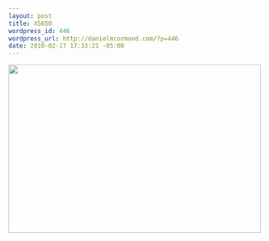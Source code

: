 ```yaml
--- 
layout: post
title: XS650
wordpress_id: 446
wordpress_url: http://danielmcormond.com/?p=446
date: 2010-02-17 17:33:21 -05:00
---
```

<a href="http://motodope.tumblr.com/post/351847518"><img src="http://danielmcormond.com/wp-content/uploads/2010/02/tumblr_kws7z302qO1qa1hivo1_500.jpg" alt="" title="tumblr_kws7z302qO1qa1hivo1_500" width="500" height="333" class="alignnone size-full wp-image-445" /></a>
